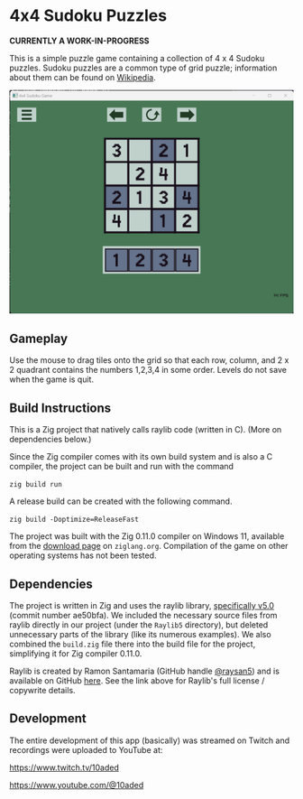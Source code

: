 # 4x4 Sudoku Puzzles

**CURRENTLY A WORK-IN-PROGRESS**

This is a simple puzzle game containing a collection of 4 x 4 Sudoku puzzles. Sudoku puzzles are a common type of grid puzzle; information about them can be found on [Wikipedia](https://en.wikipedia.org/wiki/Sudoku).

![Screenshot](screenshot.png "A partial solution to one of the Sudoku puzzles.")

## Gameplay

Use the mouse to drag tiles onto the grid so that each row, column, and 2 x 2 quadrant contains the numbers 1,2,3,4 in some order. Levels do not save when the game is quit.

## Build Instructions

This is a Zig project that natively calls raylib code (written in C). (More on dependencies below.)

Since the Zig compiler comes with its own build system and is also a C compiler, the project can be built and run with the command

`zig build run`

A release build can be created with the following command.

`zig build -Doptimize=ReleaseFast`

The project was built with the Zig 0.11.0 compiler on Windows 11, available from the [download page](https://ziglang.org/download/) on `ziglang.org`. Compilation of the game on other operating systems has not been tested.

## Dependencies

The project is written in Zig and uses the raylib library, [specifically v5.0](https://github.com/raysan5/raylib/releases/tag/5.0) (commit number ae50bfa). We included the necessary source files from raylib directly in our project (under the `Raylib5` directory), but deleted unnecessary parts of the library (like its numerous examples). We also combined the `build.zig` file there into the build file for the project, simplifying it for Zig compiler 0.11.0.

Raylib is created by Ramon Santamaria (GitHub handle [@raysan5](https://github.com/raysan5)) and is available on GitHub [here](https://github.com/raysan5/raylib). See the link above for Raylib's full license / copywrite details.

## Development

The entire development of this app (basically) was streamed on Twitch and recordings were uploaded to YouTube at:

https://www.twitch.tv/10aded

https://www.youtube.com/@10aded
